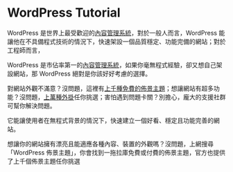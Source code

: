 # WordPress Tutorial

WordPress 是世界上最受歡迎的[內容管理系統](https://www.design-hu.com/web-news/cms.html)，對於一般人而言，WordPress 能讓他在不具備程式技術的情況下，快速架設一個品質穩定、功能完備的網站；對於工程師而言，



WordPress 是市佔率第一的[內容管理系統](https://www.design-hu.com/web-news/cms.html)，如果你毫無程式經驗，卻又想自己架設網站，那 WordPress 絕對是你該好好考慮的選擇。

對網站外觀不滿意？沒問題，這裡有[上千種免費的佈景主題](https://tw.wordpress.org/themes/browse/popular/)；想讓網站有超多功能？沒問題，[上萬種外掛](https://tw.wordpress.org/plugins/)任你挑選；害怕遇到問題卡關？別擔心，龐大的支援社群可幫你解決問題。



它能讓使用者在無程式背景的情況下，快速建立一個好看、穩定且功能完善的網站。

想讓你的網站擁有漂亮且能適應各種內容、裝置的外觀嗎？沒問題，上網搜尋「WordPress 佈景主題」，你會找到一拖拉庫免費或付費的佈景主題，官方也提供了上千個佈景主題任你挑選





